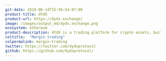 ```yaml
---
git-date: 2019-06-14T15:56:54-07:00
product-title: dYdX
product-url: https://dydx.exchange/
image: /images/output_md/dydx.exchange.png
ecosystem: ethereum
product-description: dYdX is a trading platform for crypto assets, built with open-source protocols, enabling decentralized margin trading.
coltitle:  "Margin trading"
colpermalink: margin-trading
twitter: https://twitter.com/dydxprotocol
github: https://github.com/dydxprotocol/
---
```

